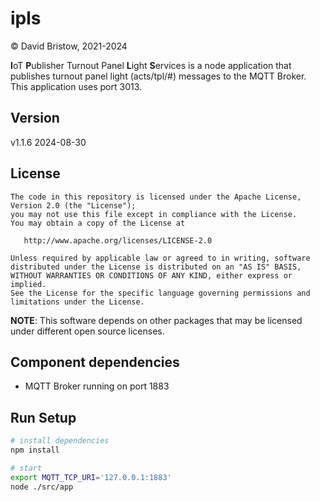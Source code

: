 # ipls
&copy; David Bristow, 2021-2024

**I**oT **P**ublisher Turnout Panel **L**ight **S**ervices is a node application that publishes turnout panel light (acts/tpl/#) messages to the MQTT Broker. This application uses port 3013.

## Version
v1.1.6 2024-08-30

## License

    The code in this repository is licensed under the Apache License, Version 2.0 (the "License");
    you may not use this file except in compliance with the License.
    You may obtain a copy of the License at

       http://www.apache.org/licenses/LICENSE-2.0

    Unless required by applicable law or agreed to in writing, software
    distributed under the License is distributed on an "AS IS" BASIS,
    WITHOUT WARRANTIES OR CONDITIONS OF ANY KIND, either express or implied.
    See the License for the specific language governing permissions and
    limitations under the License.

**NOTE**: This software depends on other packages that may be licensed under different open source licenses.


## Component dependencies
* MQTT Broker running on port 1883

## Run Setup

``` bash
# install dependencies
npm install

# start
export MQTT_TCP_URI='127.0.0.1:1883'
node ./src/app
```


